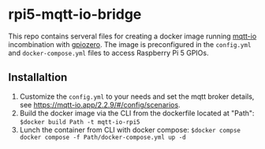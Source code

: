 # rpi5-mqtt-io-bridge
This repo contains serveral files for creating a docker image running [mqtt-io](https://mqtt-io.app) incombination with [gpiozero](https://github.com/gpiozero/gpiozero). The image is preconfigured in the `config.yml` and `docker-compose.yml` files to access Raspberry Pi 5 GPIOs.

## Installaltion
1. Customize the `config.yml` to your needs and set the mqtt broker details, see https://mqtt-io.app/2.2.9/#/config/scenarios.
2. Build the docker image via the CLI from the dockerfile located at "Path":  
`
$docker build Path -t mqtt-io-rpi5
`
3. Lunch the container from CLI with docker compose:
`
$docker compse docker compose -f Path/docker-compose.yml up -d
`




